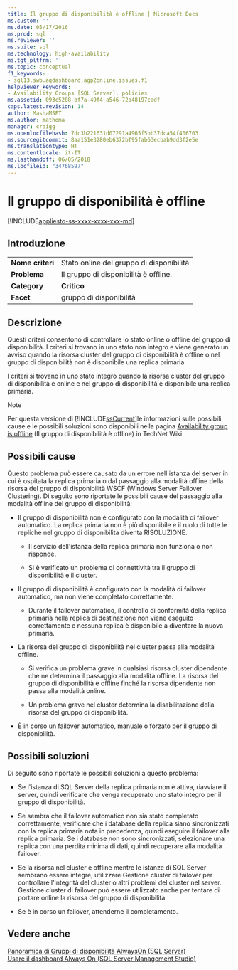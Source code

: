 ```yaml
---
title: Il gruppo di disponibilità è offline | Microsoft Docs
ms.custom: ''
ms.date: 05/17/2016
ms.prod: sql
ms.reviewer: ''
ms.suite: sql
ms.technology: high-availability
ms.tgt_pltfrm: ''
ms.topic: conceptual
f1_keywords:
- sql13.swb.agdashboard.agp2online.issues.f1
helpviewer_keywords:
- Availability Groups [SQL Server], policies
ms.assetid: 093c5208-bf7a-49f4-a546-72b48197cadf
caps.latest.revision: 14
author: MashaMSFT
ms.author: mathoma
manager: craigg
ms.openlocfilehash: 7dc3b221631d07291a4965f5bb37dca54f406703
ms.sourcegitcommit: 8aa151e3280eb6372bf95fab63ecbab9dd3f2e5e
ms.translationtype: HT
ms.contentlocale: it-IT
ms.lasthandoff: 06/05/2018
ms.locfileid: "34768597"
---
```

# <a name="availability-group-is-offline"></a>Il gruppo di disponibilità è offline
[!INCLUDE[appliesto-ss-xxxx-xxxx-xxx-md](../../../includes/appliesto-ss-xxxx-xxxx-xxx-md.md)]
    
## <a name="introduction"></a>Introduzione  
  
|||  
|-|-|  
|**Nome criteri**|Stato online del gruppo di disponibilità|  
|**Problema**|Il gruppo di disponibilità è offline.|  
|**Category**|**Critico**|  
|**Facet**|gruppo di disponibilità|  
  
## <a name="description"></a>Descrizione  
 Questi criteri consentono di controllare lo stato online o offline del gruppo di disponibilità. I criteri si trovano in uno stato non integro e viene generato un avviso quando la risorsa cluster del gruppo di disponibilità è offline o nel gruppo di disponibilità non è disponibile una replica primaria.  
  
 I criteri si trovano in uno stato integro quando la risorsa cluster del gruppo di disponibilità è online e nel gruppo di disponibilità è disponibile una replica primaria.  
  
> [!NOTE]  
>  Per questa versione di [!INCLUDE[ssCurrent](../../../includes/sscurrent-md.md)]le informazioni sulle possibili cause e le possibili soluzioni sono disponibili nella pagina [Availability group is offline](http://go.microsoft.com/fwlink/p/?LinkId=220850) (Il gruppo di disponibilità è offline) in TechNet Wiki.  
  
## <a name="possible-causes"></a>Possibili cause  
 Questo problema può essere causato da un errore nell'istanza del server in cui è ospitata la replica primaria o dal passaggio alla modalità offline della risorsa del gruppo di disponibilità WSCF (Windows Server Failover Clustering). Di seguito sono riportate le possibili cause del passaggio alla modalità offline del gruppo di disponibilità:  
  
-   Il gruppo di disponibilità non è configurato con la modalità di failover automatico. La replica primaria non è più disponibile e il ruolo di tutte le repliche nel gruppo di disponibilità diventa RISOLUZIONE.  
  
    -   Il servizio dell'istanza della replica primaria non funziona o non risponde.  
  
    -   Si è verificato un problema di connettività tra il gruppo di disponibilità e il cluster.  
  
-   Il gruppo di disponibilità è configurato con la modalità di failover automatico, ma non viene completato correttamente.  
  
    -   Durante il failover automatico, il controllo di conformità della replica primaria nella replica di destinazione non viene eseguito correttamente e nessuna replica è disponibile a diventare la nuova primaria.  
  
-   La risorsa del gruppo di disponibilità nel cluster passa alla modalità offline.  
  
    -   Si verifica un problema grave in qualsiasi risorsa cluster dipendente che ne determina il passaggio alla modalità offline. La risorsa del gruppo di disponibilità è offline finché la risorsa dipendente non passa alla modalità online.  
  
    -   Un problema grave nel cluster determina la disabilitazione della risorsa del gruppo di disponibilità.  
  
-   È in corso un failover automatico, manuale o forzato per il gruppo di disponibilità.  
  
## <a name="possible-solutions"></a>Possibili soluzioni  
 Di seguito sono riportate le possibili soluzioni a questo problema:  
  
-   Se l'istanza di SQL Server della replica primaria non è attiva, riavviare il server, quindi verificare che venga recuperato uno stato integro per il gruppo di disponibilità.  
  
-   Se sembra che il failover automatico non sia stato completato correttamente, verificare che i database della replica siano sincronizzati con la replica primaria nota in precedenza, quindi eseguire il failover alla replica primaria. Se i database non sono sincronizzati, selezionare una replica con una perdita minima di dati, quindi recuperare alla modalità failover.  
  
-   Se la risorsa nel cluster è offline mentre le istanze di SQL Server sembrano essere integre, utilizzare Gestione cluster di failover per controllare l'integrità del cluster o altri problemi del cluster nel server. Gestione cluster di failover può essere utilizzato anche per tentare di portare online la risorsa del gruppo di disponibilità.  
  
-   Se è in corso un failover, attenderne il completamento.  
  
## <a name="see-also"></a>Vedere anche  
 [Panoramica di Gruppi di disponibilità AlwaysOn &#40;SQL Server&#41;](../../../database-engine/availability-groups/windows/overview-of-always-on-availability-groups-sql-server.md)   
 [Usare il dashboard Always On &#40;SQL Server Management Studio&#41;](../../../database-engine/availability-groups/windows/use-the-always-on-dashboard-sql-server-management-studio.md)  
  
  
